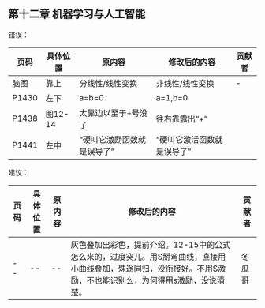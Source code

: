 ## 第十二章 机器学习与人工智能

错误：

| 页码 | 具体位置               | 原内容 | 修改后的内容 | 贡献者 |
| ---- | ---------------------- | ------ | ------------ | ------ |
| 脑图   |靠上 | 分线性/线性变换 | 非线性/线性变换 | -      |
|P1430|左下|a=b=0|a=1,b=0||
|P1438|图12-14|太靠边以至于+号没了|往右靠露出“+”|
|P1441|左中|“硬叫它激励函数就是误导了”|“硬叫它激活函数就是误导了”||

建议：

| 页码 | 具体位置               | 原内容 | 修改后的内容 | 贡献者 |
| ---- | ---------------------- | ------ | ------------ | ------ |
| --   | -- | -- | 灰色叠加出彩色，提前介绍。12-15中的公式怎么来的，过度突兀。用S掰弯曲线，直接用小曲线叠加，殊途同归，没衔接好。不用S激励，不也能识别么，为何得用s激励，没说清楚。 | 冬瓜哥     |
